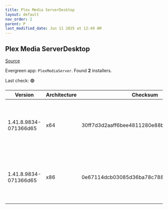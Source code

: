 ```yaml
---
title: Plex Media ServerDesktop
layout: default
nav_order: 2
parent: P
last_modified_date: Jun 11 2025 at 12:49 AM
---
```


## Plex Media ServerDesktop

[Source](https://www.plex.tv/media-server-downloads/)

Evergreen app: `PlexMediaServer`. Found **2** installers.

Last check: 🟢

| Version               | Architecture | Checksum                                 | URI                                                                                                                                                                                                                                                              |
| --------------------- | ------------ | ---------------------------------------- | ---------------------------------------------------------------------------------------------------------------------------------------------------------------------------------------------------------------------------------------------------------------- |
| 1.41.8.9834-071366d65 | x64          | 30ff7d3d2aaff6bee4811280e88bbb853571d836 | [https://downloads.plex.tv/plex-media-server-new/1.41.8.9834-071366d65/windows/PlexMediaServer-1.41.8.9834-071366d65-x86_64.exe](https://downloads.plex.tv/plex-media-server-new/1.41.8.9834-071366d65/windows/PlexMediaServer-1.41.8.9834-071366d65-x86_64.exe) |
| 1.41.8.9834-071366d65 | x86          | 0e67114dcb03085d36ba78c7887c25375e7114d6 | [https://downloads.plex.tv/plex-media-server-new/1.41.8.9834-071366d65/windows/PlexMediaServer-1.41.8.9834-071366d65-x86.exe](https://downloads.plex.tv/plex-media-server-new/1.41.8.9834-071366d65/windows/PlexMediaServer-1.41.8.9834-071366d65-x86.exe)       |
